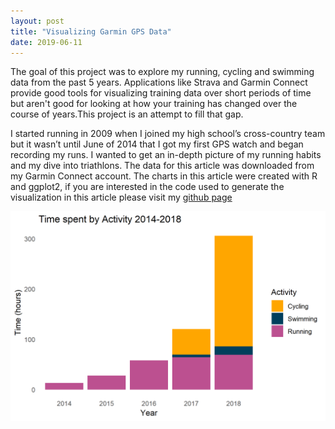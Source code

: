 ```yaml
---
layout: post
title: "Visualizing Garmin GPS Data"
date: 2019-06-11
---
```


				
The goal of this project was to explore my running, cycling and swimming data from the past 5 years.
Applications like Strava and Garmin Connect provide good tools for visualizing training data over 
short periods of time but aren't good for looking at how your training has changed over the course of years.This project is an attempt to fill that gap.
				 
 I started running in 2009 when I joined my high school’s cross-country team but it wasn’t until June of 
2014 that I got my first GPS watch and began recording my runs. I wanted to get an in-depth picture of my
running habits and my dive into triathlons. The data for this article was downloaded from my Garmin 
Connect account. The charts in this article were created with R and ggplot2, if you are interested in the				 code used to generate the visualization in this article please visit my [github page](https://github.com/edeaster/Garmin-Visualization)

![/overview_time](projects/garmin_vis/images/overview_time.png)
         
